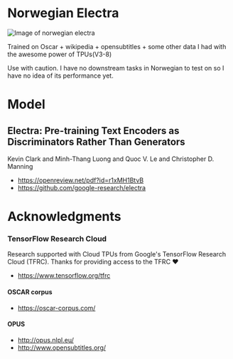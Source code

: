 # Norwegian Electra
![Image of norwegian electra](https://i.imgur.com/8Bw9hnN.png)

Trained on Oscar + wikipedia + opensubtitles + some other data I had with the awesome power of TPUs(V3-8)

Use with caution. I have no downstream tasks in Norwegian to test on so I have no idea of its performance yet.

# Model
## Electra: Pre-training Text Encoders as Discriminators Rather Than Generators
Kevin Clark and Minh-Thang Luong and Quoc V. Le and Christopher D. Manning

- https://openreview.net/pdf?id=r1xMH1BtvB
- https://github.com/google-research/electra

# Acknowledgments

### TensorFlow Research Cloud
Research supported with Cloud TPUs from Google's TensorFlow Research Cloud (TFRC). Thanks for providing access to the TFRC ❤️
- https://www.tensorflow.org/tfrc

#### OSCAR corpus
- https://oscar-corpus.com/

#### OPUS
- http://opus.nlpl.eu/
- http://www.opensubtitles.org/
